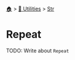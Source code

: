 <!--startTocHeader-->
[🏠](../../README.md) > [🔧 Utilities](../README.md) > [Str](README.md)
# Repeat
<!--endTocHeader-->

TODO: Write about `Repeat`

<!--startTocSubTopic-->
<!--endTocSubTopic-->